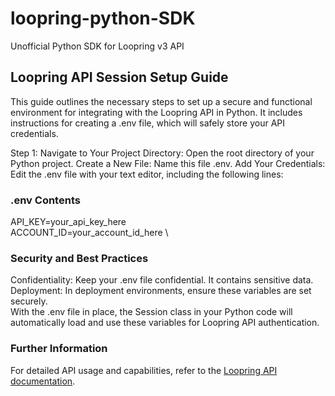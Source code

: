 # loopring-python-SDK
Unofficial Python SDK for Loopring v3 API

## Loopring API Session Setup Guide
This guide outlines the necessary steps to set up a secure and functional environment for integrating with the Loopring API in Python. It includes instructions for creating a .env file, which will safely store your API credentials.

Step 1: Navigate to Your Project Directory: Open the root directory of your Python project.
Create a New File: Name this file .env. Add Your Credentials: Edit the .env file with your text editor, including the following lines:

### .env Contents
API_KEY=your_api_key_here \
ACCOUNT_ID=your_account_id_here \

### Security and Best Practices
Confidentiality: Keep your .env file confidential. It contains sensitive data. \
Deployment: In deployment environments, ensure these variables are set securely. \
With the .env file in place, the Session class in your Python code will automatically load and use these variables for Loopring API authentication.

### Further Information
For detailed API usage and capabilities, refer to the [Loopring API documentation](https://docs-protocol.loopring.io/).